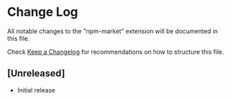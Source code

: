 # Change Log

All notable changes to the "npm-market" extension will be documented in this file.

Check [Keep a Changelog](http://keepachangelog.com/) for recommendations on how to structure this file.

## [Unreleased]

- Initial release